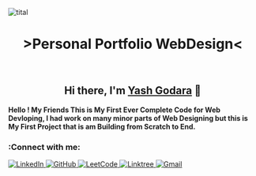 ![tital](https://user-images.githubusercontent.com/91774226/187524251-4e29c2d5-c843-408a-8400-eca81df47948.png)



<h1 align="center">
  >Personal Portfolio WebDesign<
</h1>


<br>

<h2 align="center">
  Hi there, I'm <a href="https://www.linkedin.com/in/yash-godara-a91442246/" target="_blank" rel="noreferrer">Yash Godara</a> 👋
</h2>



<b>
  Hello ! My Friends This is My First Ever Complete Code for Web Devloping, I had work on many minor parts of Web Designing but this is My First Project that is am Building from Scratch to End.
</b>

<br>

<h3>
  <b>:Connect with me:</b>
</h3>
  
<a href="https://www.linkedin.com/in/yash-godara-a91442246/" target="_blank" rel="noreferrer">![LinkedIn](https://img.shields.io/badge/linkedin-%230077B5.svg?style=for-the-badge&logo=linkedin&logoColor=white) </a>
<a href="https://github.com/y17godara" target="_blank" rel="noreferrer">![GitHub](https://img.shields.io/badge/github-%23121011.svg?style=for-the-badge&logo=github&logoColor=white) </a>
<a href="https://leetcode.com/profile/" target="_blank" rel="noreferrer">![LeetCode](https://img.shields.io/badge/LeetCode-000000?style=for-the-badge&logo=LeetCode&logoColor=#d16c06) </a>
<a href="https://linktr.ee/yash17godara" target="_blank" rel="noreferrer">![Linktree](https://img.shields.io/badge/linktree-1de9b6?style=for-the-badge&logo=linktree&logoColor=white) </a>
<a href="yash17godara@gmail.com" target="_blank" rel="noreferrer">![Gmail](https://img.shields.io/badge/Gmail-D14836?style=for-the-badge&logo=gmail&logoColor=white) </a>

<br>
  
  
  







                                                                                                                           
